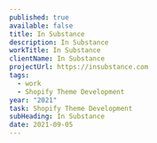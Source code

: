 ```yaml
---
published: true
available: false
title: In Substance
description: In Substance
workTitle: In Substance
clientName: In Substance
projectUrl: https://insubstance.com
tags:
  - work
  - Shopify Theme Development
year: "2021"
task: Shopify Theme Development
subHeading: In Substance
date: 2021-09-05
---
```

